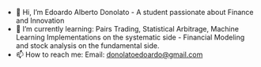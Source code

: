 - 👋 Hi, I’m Edoardo Alberto Donolato - A student passionate about Finance and Innovation
- 🌱 I’m currently learning: Pairs Trading, Statistical Arbitrage, Machine Learning Implementations on the systematic side - Financial Modeling and stock analysis on the fundamental side.  
- 📫 How to reach me:
      Email: donolatoedoardo@gmail.com


<!---
EdoDono/EdoDono is a ✨ special ✨ repository because its `README.md` (this file) appears on your GitHub profile.
You can click the Preview link to take a look at your changes.
--->
